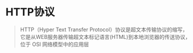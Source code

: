 # HTTP协议
> HTTP（Hyper Text Transfer Protocol）协议是超文本传输协议的缩写，它是从WEB服务器传输超文本标记语言(HTML)到本地浏览器的传送协议，位于 OSI 网络模型中的应用层
